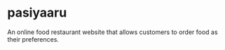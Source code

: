 # pasiyaaru
An online food restaurant website that allows customers to order food as their preferences.
